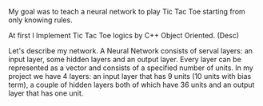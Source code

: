 My goal was to teach a neural network to play Tic Tac Toe starting from only knowing rules.

At first I Implement Tic Tac Toe logics by C++ Object Oriented. (Desc)

Let's describe my network.
A Neural Network consists of serval layers: an input layer, some hidden layers and an output layer. Every layer can be represented as a vector and consists of a specified number of units.
In my project we have 4 layers: an input layer that has 9 units (10 units with bias term), a couple of hidden layers both of which have 36 units and an output layer that has one unit.
